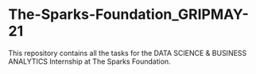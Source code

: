 # The-Sparks-Foundation_GRIPMAY-21

This repository contains all the tasks for the DATA SCIENCE & BUSINESS ANALYTICS Internship at The Sparks Foundation.
